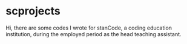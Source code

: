 # scprojects
Hi, there are some codes I wrote for stanCode, a coding education institution, during the 
employed period as the head teaching assistant.
